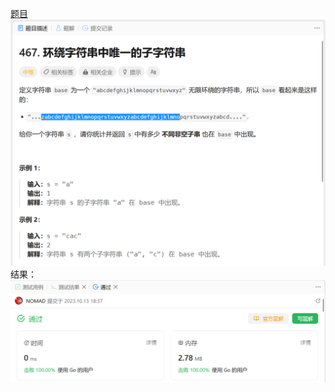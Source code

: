 [题目](https://leetcode.cn/problems/unique-substrings-in-wraparound-string/description/)
![pic](img.png)
结果：
![pic](result.png)